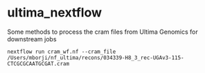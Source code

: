 # ultima_nextflow

Some methods to process the cram files from Ultima Genomics for downstream jobs

```
nextflow run cram_wf.nf --cram_file /Users/mborji/nf_ultima/recons/034339-H8_3_rec-UGAv3-115-CTCGCGCAATGCGAT.cram
```
